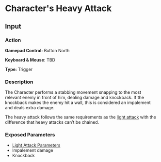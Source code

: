 # Character's Heavy Attack

## Input

### Action

**Gamepad Control:** Button North

**Keyboard & Mouse:** TBD

**Type:** Trigger 

### Description

The Character performs a stabbing movement snapping to the most relevant enemy in front of him, dealing damage and knockback. If the knockback makes the enemy hit a wall, this is considered an impalement and deals extra damage.

The heavy attack follows the same requirements as the [light attack](light_attack.md#description) with the difference that heavy attacks can’t be chained. 

### Exposed Parameters
- [Light Attack Parameters](light_attack.md#exposed-parameters)
- Impalement damage
- Knockback
